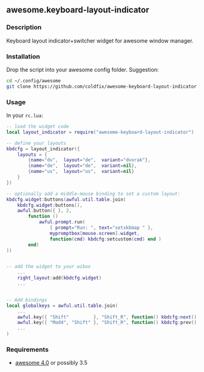 ## awesome.keyboard-layout-indicator

### Description

Keyboard layout indicator+switcher widget for awesome window manager.

### Installation

Drop the script into your awesome config folder. Suggestion:

```bash
cd ~/.config/awesome
git clone https://github.com/coldfix/awesome-keyboard-layout-indicator.git
```


### Usage

In your `rc.lua`:

```lua
-- load the widget code
local layout_indicator = require("awesome-keyboard-layout-indicator")

-- define your layouts
kbdcfg = layout_indicator({
    layouts = {
        {name="dv",  layout="de",  variant="dvorak"},
        {name="de",  layout="de",  variant=nil},
        {name="us",  layout="us",  variant=nil}
    }
})

-- optionally add a middle-mouse binding to set a custom layout:
kbdcfg.widget:buttons(awful.util.table.join(
    kbdcfg.widget:buttons(),
    awful.button({ }, 2, 
        function ()
            awful.prompt.run(
                { prompt="Run: ", text="setxkbmap " },
                mypromptbox[mouse.screen].widget,
                function(cmd) kbdcfg:setcustom(cmd) end )
        end)
))


-- add the widget to your wibox
    ...
    right_layout:add(kbdcfg.widget)
    ...


-- Add bindings
local globalkeys = awful.util.table.join(
    ...
    awful.key({ "Shift"         }, "Shift_R", function() kbdcfg:next() end ),
    awful.key({ "Mod4", "Shift" }, "Shift_R", function() kbdcfg:prev() end ),
    ...
)
```


### Requirements

* [awesome 4.0](http://awesome.naquadah.org/) or possibly 3.5
